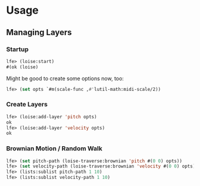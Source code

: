 # Usage

## Managing Layers

### Startup

``` cl
lfe> (loise:start)
#(ok (loise)
```

Might be good to create some options now, too:

``` cl
lfe> (set opts `#m(scale-func ,#'lutil-math:midi-scale/2))
```

### Create Layers


``` cl
lfe> (loise:add-layer 'pitch opts)
ok
lfe> (loise:add-layer 'velocity opts)
ok
```

### Brownian Motion / Random Walk

``` cl
lfe> (set pitch-path (loise-traverse:brownian 'pitch #(0 0) opts))
lfe> (set velocity-path (loise-traverse:brownian 'velocity #(0 0) opts))
lfe> (lists:sublist pitch-path 1 10)
lfe> (lists:sublist velocity-path 1 10)
```
